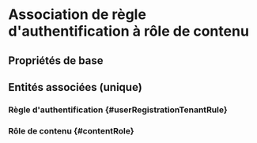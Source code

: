 # Association de règle d'authentification à rôle de contenu
<!--- THIS FILE IS GENERATED PLEASE DO NOT EDIT IT DIRECTLY --->



## Propriétés de base



## Entités associées (unique)

### Règle d'authentification {#userRegistrationTenantRule}
        

### Rôle de contenu {#contentRole}
        





